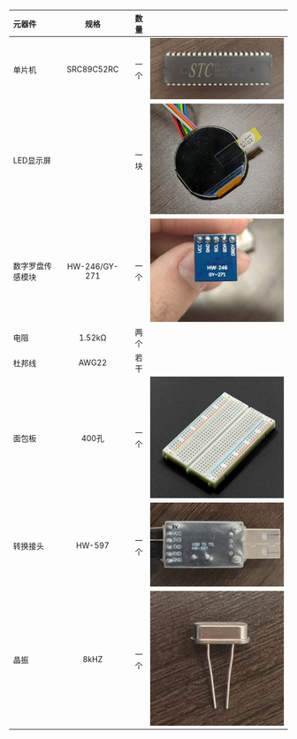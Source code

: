 |元器件|规格|数量| |
|:---|:---:|---:|:---:|
单片机|SRC89C52RC|一个|![这是一个单片机](./picture/stc单片机.jpg)|
LED显示屏| |一块|![这是一个显示屏](./picture/显示屏.jpg)|
数字罗盘传感模块|HW-246/GY-271|一个|![这是一个传感器](./picture/数字罗盘传感器模.jpg)|
电阻|1.52kΩ|两个|
杜邦线|AWG22|若干|
面包板|400孔|一个|![这是一个面包板](./picture/面包板.png)|
转换接头|HW-597|一个|![这是一个转换头](./picture/转换器.jpg)|
晶振|8kHZ|一个|![这是一个时钟](./picture/晶振.jpg)|
